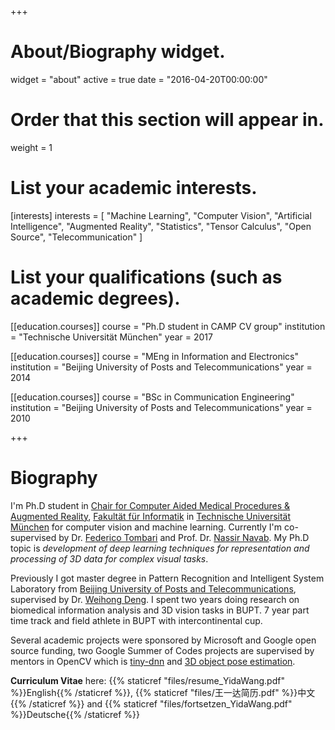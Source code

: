 +++
# About/Biography widget.
widget = "about"
active = true
date = "2016-04-20T00:00:00"

# Order that this section will appear in.
weight = 1

# List your academic interests.
[interests]
  interests = [
    "Machine Learning",
    "Computer Vision",
    "Artificial Intelligence",
    "Augmented Reality",
    "Statistics",
    "Tensor Calculus",
    "Open Source",
    "Telecommunication"
  ]

# List your qualifications (such as academic degrees).
[[education.courses]]
  course = "Ph.D student in CAMP CV group"
  institution = "Technische Universität München"
  year = 2017

[[education.courses]]
  course = "MEng in Information and Electronics"
  institution = "Beijing University of Posts and Telecommunications"
  year = 2014

[[education.courses]]
  course = "BSc in Communication Engineering"
  institution = "Beijing University of Posts and Telecommunications"
  year = 2010
 
+++

# Biography

I'm Ph.D student in [Chair for Computer Aided Medical Procedures & Augmented Reality](http://campar.in.tum.de/WebHome), [Fakultät für Informatik](http://www.in.tum.de) in [Technische Universität München](https://www.tum.de/) for computer vision and machine learning. Currently I'm co-supervised by Dr. [Federico Tombari](http://campar.in.tum.de/Main/FedericoTombari) and Prof. Dr. [Nassir Navab](http://campar.in.tum.de/Main/NassirNavab). My Ph.D topic is *development of deep learning techniques for representation and processing of 3D data for complex visual tasks*.

Previously I got master degree in Pattern Recognition and Intelligent System Laboratory from [Beijing University of Posts and Telecommunications](http://www.bupt.edu.cn/), supervised by Dr. [Weihong Deng](http://www.whdeng.cn/). I spent two years doing research on biomedical information analysis and 3D vision tasks in BUPT. 7 year part time track and field athlete in BUPT with intercontinental cup. 

Several academic projects were sponsored by Microsoft and Google open source funding, two Google Summer of Codes projects are supervised by mentors in OpenCV which is [tiny-dnn](https://github.com/tiny-dnn/tiny-dnn) and [3D object pose estimation](https://github.com/opencv/opencv_contrib/tree/master/modules/cnn_3dobj).

**Curriculum Vitae** here: {{% staticref "files/resume_YidaWang.pdf" %}}English{{% /staticref %}}, {{% staticref "files/王一达简历.pdf" %}}中文{{% /staticref %}} and {{% staticref "files/fortsetzen_YidaWang.pdf" %}}Deutsche{{% /staticref %}}
